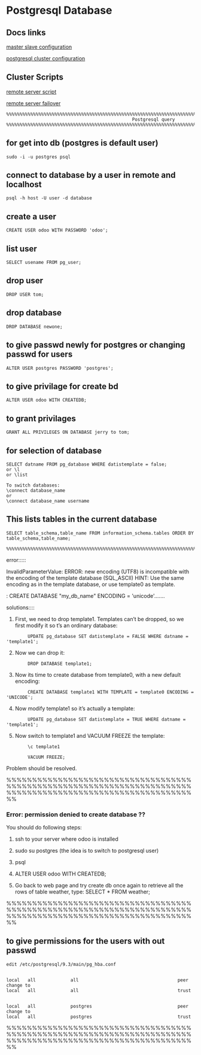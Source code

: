 # Postgresql Database


## Docs links

[master slave configuration](https://github.com/akhilrajmailbox/Postgresql-Database/blob/master/postgresql-master-slave-replication.pdf)

[postgresql cluster configuration](https://github.com/akhilrajmailbox/Postgresql-Database/tree/master/postgresql-cluster)


## Cluster Scripts


[remote server script](https://raw.githubusercontent.com/akhilrajmailbox/Postgresql-Database/master/scripts/remote.sh)

[remote server failover](https://raw.githubusercontent.com/akhilrajmailbox/Postgresql-Database/master/scripts/remotefail.sh)


```
%%%%%%%%%%%%%%%%%%%%%%%%%%%%%%%%%%%%%%%%%%%%%%%%%%%%%%%%%%%%%%%%%%%%%%%%%%%%%%%%%%%%%%%%%%%%%%%%%%%%%%%%%%%%%%
                                               Postgresql query
%%%%%%%%%%%%%%%%%%%%%%%%%%%%%%%%%%%%%%%%%%%%%%%%%%%%%%%%%%%%%%%%%%%%%%%%%%%%%%%%%%%%%%%%%%%%%%%%%%%%%%%%%%%%%%
```

## for get into db (postgres is default user)

```
sudo -i -u postgres psql
```

## connect to database by a user in remote and localhost

```
psql -h host -U user -d database
```


## create a user

```
CREATE USER odoo WITH PASSWORD 'odoo';
```

## list user

```
SELECT usename FROM pg_user;
```

## drop user

```
DROP USER tom;
```

## drop database

```
DROP DATABASE newone;
```

## to give passwd newly for postgres or changing passwd for users

```
ALTER USER postgres PASSWORD 'postgres';
```

## to give privilage for create bd

```
ALTER USER odoo WITH CREATEDB;
```

## to grant privilages

```
GRANT ALL PRIVILEGES ON DATABASE jerry to tom;
```

## for selection of database

```
SELECT datname FROM pg_database WHERE datistemplate = false;
or \l
or \list

To switch databases:
\connect database_name
or 
\connect database_name username
```

## This lists tables in the current database

```
SELECT table_schema,table_name FROM information_schema.tables ORDER BY table_schema,table_name;
```

```
%%%%%%%%%%%%%%%%%%%%%%%%%%%%%%%%%%%%%%%%%%%%%%%%%%%%%%%%%%%%%%%%%%%%%%%%%%%%%%%%%%%%%%%%%%%%%%%%%%%%%%%%%%%%%%
```

error:::::

InvalidParameterValue: ERROR:  new encoding (UTF8) is incompatible with the encoding of the template database (SQL_ASCII)
HINT:  Use the same encoding as in the template database, or use template0 as template.

: CREATE DATABASE "my_db_name" ENCODING = 'unicode'.......



solutions::::


1. First, we need to drop template1. Templates can’t be dropped, so we first modify it so t’s an ordinary database:

`        UPDATE pg_database SET datistemplate = FALSE WHERE datname = 'template1';`

2. Now we can drop it:

`        DROP DATABASE template1;`

3. Now its time to create database from template0, with a new default encoding:

`        CREATE DATABASE template1 WITH TEMPLATE = template0 ENCODING = 'UNICODE';`

4. Now modify template1 so it’s actually a template:

`        UPDATE pg_database SET datistemplate = TRUE WHERE datname = 'template1';`

5. Now switch to template1 and VACUUM FREEZE the template:

`        \c template1`

`        VACUUM FREEZE;`

Problem should be resolved.


%%%%%%%%%%%%%%%%%%%%%%%%%%%%%%%%%%%%%%%%%%%%%%%%%%%%%%%%%%%%%%%%%%%%%%%%%%%%%%%%%%%%%%%%%%%%%%%%%%%%%%%%%%%%%%


### Error: permission denied to create database ??


You should do following steps:



1. ssh to your server where odoo is installed

2. sudo su postgres
(the idea is to switch to postgresql user)

3. psql

4. ALTER USER odoo WITH CREATEDB;

5. Go back to web page and try create db once again
to retrieve all the rows of table weather, type:
SELECT * FROM weather;


%%%%%%%%%%%%%%%%%%%%%%%%%%%%%%%%%%%%%%%%%%%%%%%%%%%%%%%%%%%%%%%%%%%%%%%%%%%%%%%%%%%%%%%%%%%%%%%%%%%%%%%%%%%%%%


## to give permissions for the users with out passwd 

```
edit /etc/postgresql/9.3/main/pg_hba.conf


local   all             all                                     peer
change to 
local   all             all                                     trust 


local   all             postgres                                peer
change to
local   all             postgres                                trust
```

%%%%%%%%%%%%%%%%%%%%%%%%%%%%%%%%%%%%%%%%%%%%%%%%%%%%%%%%%%%%%%%%%%%%%%%%%%%%%%%%%%%%%%%%%%%%%%%%%%%%%%%%%%%%%%




